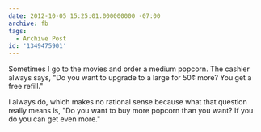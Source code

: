 ```yaml
---
date: 2012-10-05 15:25:01.000000000 -07:00
archive: fb
tags: 
  - Archive Post
id: '1349475901'
---
```


Sometimes I go to the movies and order a medium popcorn. The cashier always says, "Do you want to upgrade to a large for 50¢ more? You get a free refill."

I always do, which makes no rational sense because what that question really means is, "Do you want to buy more popcorn than you want? If you do you can get even more."
